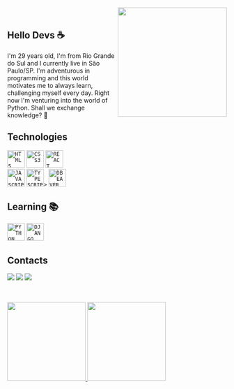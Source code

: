 <div>
  <img align="right""alt="Nat.gif" width="250px" style="margin-top:-20px" src="https://github.com/NaHaze/NaHaze/assets/104529965/f8713cc0-fd2b-43f9-b3de-b96ac0387727">
</div>

## Hello Devs ☕
 I'm 29 years old, I'm from Rio Grande do Sul and I currently live in São Paulo/SP. I'm adventurous in programming and this world motivates me to always learn, challenging myself every day. Right now I'm venturing into the world of Python. Shall we exchange knowledge? 🤍

## Technologies
<code><img width="40px" src="https://cdn.jsdelivr.net/gh/devicons/devicon/icons/html5/html5-original-wordmark.svg" title = "HTML5" /></code>
<code><img width="40px" src="https://cdn.jsdelivr.net/gh/devicons/devicon/icons/css3/css3-original-wordmark.svg" title = "CSS3" /></code>
<code><img width="40px" src="https://cdn.jsdelivr.net/gh/devicons/devicon@latest/icons/react/react-original-wordmark.svg" title = "REACT" /> </code>
<code><img width="40px" src="https://cdn.jsdelivr.net/gh/devicons/devicon/icons/javascript/javascript-original.svg" title = "JAVASCRIPT"/></code>
<code><img width="40px" src="https://cdn.jsdelivr.net/gh/devicons/devicon@latest/icons/typescript/typescript-original.svg" title= "TYPESCRIPT"/>></code>
<code><img width="40px" src="https://cdn.jsdelivr.net/gh/devicons/devicon@latest/icons/dbeaver/dbeaver-original.svg" title="DBEAVER"/></code>
          

 
## Learning 📚
<code><img width="40px" src="https://cdn.jsdelivr.net/gh/devicons/devicon@latest/icons/python/python-original.svg" title ="PYTHON" /></code>
<code><img width="40px" src="https://cdn.jsdelivr.net/gh/devicons/devicon@latest/icons/django/django-plain.svg" title ="DJANGO" /></code>
          
## Contacts
 <div>
<a href="https://www.linkedin.com/in/nataliaabarno/" target="_blank"><img loading="lazy" src="https://img.shields.io/badge/-LinkedIn-%230077B5?style=for-the-badge&logo=linkedin&logoColor=white" target="_blank"></a>
<a href="https://www.instagram.com/nati.abarno/" target="_blank"><img loading="lazy" src="https://img.shields.io/badge/-Instagram-%23E4405F?style=for-the-badge&logo=instagram&logoColor=white" target="_blank"></a>
<a href = "mailto:contato@devfront.nati"><img loading="lazy" src="https://img.shields.io/badge/Gmail-D14836?style=for-the-badge&logo=gmail&logoColor=white" target="_blank"></a>
 </div>
 
</br>

##
<div>
<a href="https://github.com/NaHaze">
<img loading="lazy" height="180em" src="https://github-readme-stats.vercel.app/api/top-langs/?username=NaHaze&layout=compact&langs_count=7&theme=dracula"/>
<img loading="lazy" height="180em" src="https://github-readme-stats.vercel.app/api?username=NaHaze&show_icons=true&theme=dracula&include_all_commits=true&count_private=true"/>
</div>


